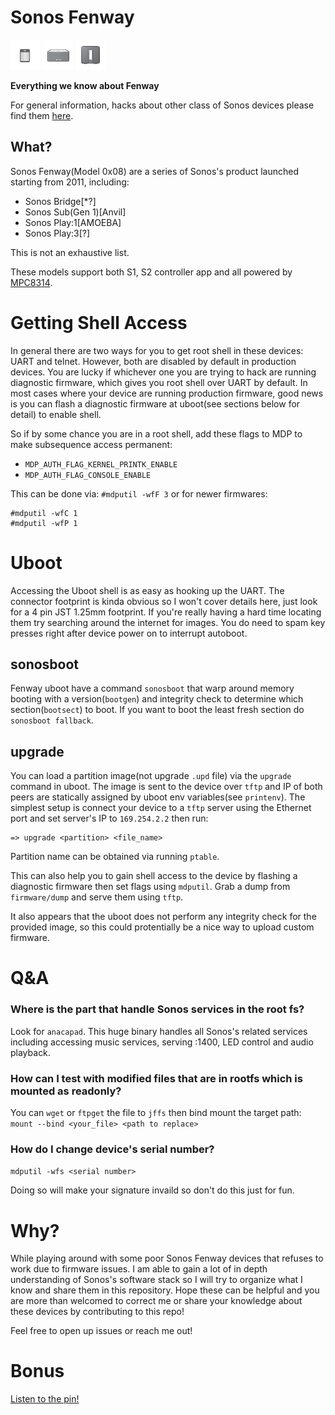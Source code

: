 # Sonos Fenway

![img](firmware/rootfs/57.10-25140/opt/htdocs/img/icon-S1.png)
![img](firmware/rootfs/57.10-25140/opt/htdocs/img/icon-S3.png)
![img](firmware/rootfs/57.10-25140/opt/htdocs/img/icon-Sub.png)

**Everything we know about Fenway**

For general information, hacks about other class of Sonos devices please find them [here](https://github.com/Sonoisseurs/sonor).

## What?

Sonos Fenway(Model 0x08) are a series of Sonos's product launched starting from 2011, including:

* Sonos Bridge[*?]
* Sonos Sub(Gen 1)[Anvil]
* Sonos Play:1[AMOEBA]
* Sonos Play:3[?]

This is not an exhaustive list.

These models support both S1, S2 controller app and all powered by [MPC8314](https://www.nxp.com/docs/en/data-sheet/MPC8314EEC.pdf).

# Getting Shell Access

In general there are two ways for you to get root shell in these devices: UART and telnet. However, both are disabled by default in production devices. You are lucky if whichever one you are trying to hack are running diagnostic firmware, which gives you root shell over UART by default. In most cases where your device are running production firmware, good news is you can flash a diagnostic firmware at uboot(see sections below for detail) to enable shell.

So if by some chance you are in a root shell, add these flags to MDP to make subsequence access permanent:
* `MDP_AUTH_FLAG_KERNEL_PRINTK_ENABLE`
* `MDP_AUTH_FLAG_CONSOLE_ENABLE`

This can be done via: 
`#mdputil -wfF 3`
or for newer firmwares:
```
#mdputil -wfC 1
#mdputil -wfP 1
```

# Uboot
Accessing the Uboot shell is as easy as hooking up the UART. The connector footprint is kinda obvious so I won't cover details here, just look for a 4 pin JST 1.25mm footprint. If you're really having a hard time locating them try searching around the internet for images. You do need to spam key presses right after device power on to interrupt autoboot.

## sonosboot
Fenway uboot have a command `sonosboot` that warp around memory booting with a version(`bootgen`) and integrity check to determine which section(`bootsect`) to boot. If you want to boot the least fresh section do `sonosboot fallback`.

## upgrade
You can load a partition image(not upgrade `.upd` file) via the `upgrade` command in uboot. The image is sent to the device over `tftp` and IP of both peers are statically assigned by uboot env variables(see `printenv`). The simplest setup is connect your device to a `tftp` server using the Ethernet port and set server's IP to `169.254.2.2` then run:
```
=> upgrade <partition> <file_name>
```
Partition name can be obtained via running `ptable`. 

This can also help you to gain shell access to the device by flashing a diagnostic firmware then set flags using `mdputil`. Grab a dump from `firmware/dump` and serve them using `tftp`.

It also appears that the uboot does not perform any integrity check for the provided image, so this could protentially be a nice way to upload custom firmware.

# Q&A
### Where is the part that handle Sonos services in the root fs?
Look for `anacapad`. This huge binary handles all Sonos's related services including accessing music services, serving <ip>:1400, LED control and audio playback.
  
### How can I test with modified files that are in rootfs which is mounted as readonly?
You can `wget` or `ftpget` the file to `jffs` then bind mount the target path: `mount --bind <your_file> <path to replace>`

### How do I change device's serial number?
`mdputil -wfs <serial number>`
  
Doing so will make your signature invaild so don't do this just for fun. 
  
# Why?

While playing around with some poor Sonos Fenway devices that refuses to work due to firmware issues. I am able to gain a lot of in depth understanding of Sonos's software stack so I will try to organize what I know and share them in this repository. Hope these can be helpful and you are more than welcomed to correct me or share your knowledge about these devices by contributing to this repo!

Feel free to open up issues or reach me out!

# Bonus
[Listen to the pin!](firmware/rootfs/57.10-25140/opt/buzzers/100.mp3)
